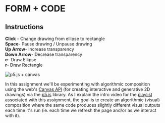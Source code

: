 # FORM + CODE

## Instructions
<strong>Click</strong> - Change drawing from ellipse to rectangle <br>
<strong>Space</strong>- Pause drawing / Unpause drawing <br>
<strong>Up Arrow</strong>- Increase transparency <br>
<strong>Down Arrow</strong>- Decrease transparency <br>
<strong>e</strong>- Draw Ellipse <br>
<strong>r</strong>- Draw Rectangle


![p5.js + canvas](http://i3.ytimg.com/vi/s01IVHrWmjM/maxresdefault.jpg)

In this assignment we'll be experimenting with algorithmic composition using the web's [Canvas API](https://developer.mozilla.org/en-US/docs/Web/API/Canvas_API) (for creating interactive and generative 2D drawings) via the [p5.js](https://p5js.org/) library. As I explain the intro video for the [playlist](https://www.youtube.com/playlist?list=PLoQrXDiSBWYE1qs4cnM_wPIA_pEMHQmLE) associated with this assignment, the goal is to create an algorithmic (visual) composition where the same code produces slightly different visual outputs each time it's run (ie. each time we refresh the page and/or as we interact with it).

